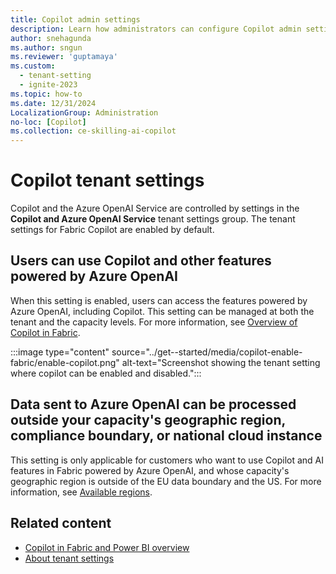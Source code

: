 ```yaml
---
title: Copilot admin settings
description: Learn how administrators can configure Copilot admin settings in Fabric.
author: snehagunda
ms.author: sngun
ms.reviewer: 'guptamaya'
ms.custom:
  - tenant-setting
  - ignite-2023
ms.topic: how-to
ms.date: 12/31/2024
LocalizationGroup: Administration
no-loc: [Copilot]
ms.collection: ce-skilling-ai-copilot
---
```


# Copilot tenant settings

Copilot and the Azure OpenAI Service are controlled by settings in the **Copilot and Azure OpenAI Service** tenant settings group.​ The tenant settings for Fabric Copilot are enabled by default.

## Users can use Copilot and other features powered by Azure OpenAI

When this setting is enabled, users can access the features powered by Azure OpenAI, including Copilot. This setting can be managed at both the tenant and the capacity levels. For more information, see [Overview of Copilot in Fabric](/fabric/get-started/copilot-fabric-overview).

:::image type="content" source="../get--started/media/copilot-enable-fabric/enable-copilot.png" alt-text="Screenshot showing the tenant setting where copilot can be enabled and disabled.":::

## Data sent to Azure OpenAI can be processed outside your capacity's geographic region, compliance boundary, or national cloud instance

This setting is only applicable for customers who want to use Copilot and AI features in Fabric powered by Azure OpenAI, and whose capacity's geographic region is outside of the EU data boundary and the US. For more information, see [Available regions](/fabric/get-started/copilot-fabric-overview#available-regions).

## Related content

- [Copilot in Fabric and Power BI overview](../get-started/copilot-fabric-overview.md)
- [About tenant settings](about-tenant-settings.md)

